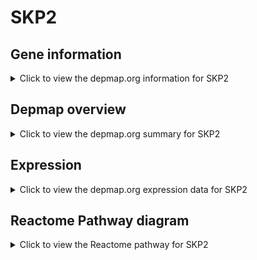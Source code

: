 <h1>SKP2</h1>

<h2>Gene information</h2>
<details>
  <summary>Click to view the depmap.org information for SKP2</summary>
  <p><a href="https://depmap.org/portal/gene/SKP2?tab=about" target="_BLANK">Open page in a new tab...</a></p>
  <iframe src="https://depmap.org/portal/gene/SKP2?tab=about" style="border:none;width:100%;height:800px"></iframe>
</details>

<h2>Depmap overview</h2>
<details>
  <summary>Click to view the depmap.org summary for SKP2</summary>
  <p><a href="https://depmap.org/portal/gene/SKP2?tab=overview" target="_BLANK">Open page in a new tab...</a></p>
  <iframe src="https://depmap.org/portal/gene/SKP2?tab=overview" style="border:none;width:100%;height:800px"></iframe>
</details>

<h2>Expression</h2>
<details>
  <summary>Click to view the depmap.org expression data for SKP2</summary>
  <p><a href="https://depmap.org/portal/gene/SKP2?tab=characterization" target="_BLANK">Open page in a new tab...</a></p>
  <iframe src="https://depmap.org/portal/gene/SKP2?tab=characterization" style="border:none;width:100%;height:800px"></iframe>
</details>



<h2>Reactome Pathway diagram</h2>
<details>
  <summary>Click to view the Reactome pathway for SKP2</summary>
  <p><a href="https://reactome.org/PathwayBrowser/#/R-HSA-983168" target="_BLANK">Open page in a new tab...</a></p>
  <p>Antigen processing: Ubiquitination & Proteasome degradation</p>
<iframe src="https://reactome.org/PathwayBrowser/#/R-HSA-983168" style="border:none;width:100%;height:800px"></iframe>
</details>



